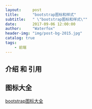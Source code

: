 ```yaml
---
layout:     post
title:      "bootstrap图标和样式"
subtitle:   " \"bootstrap图标和样式\""
date:       2017-09-06 12:00:00
author:     "Waterfox"
header-img: "img/post-bg-2015.jpg"
catalog: true
tags:
    - 前端
---
```



## 介绍 和 引用

## 图标大全
<a href="http://htmlpreview.github.io/?https://github.com/superwaterfox/superwaterfox.github.io/blob/master/Test/bootstrap/bootstrap图标.html" target="_blank">bootstrap图标大全</a>

